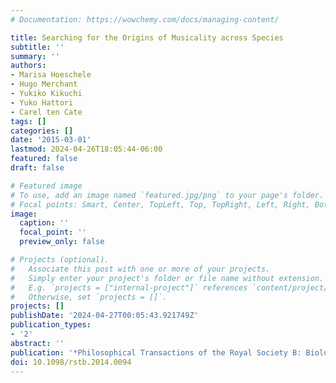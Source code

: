 ```yaml
---
# Documentation: https://wowchemy.com/docs/managing-content/

title: Searching for the Origins of Musicality across Species
subtitle: ''
summary: ''
authors:
- Marisa Hoeschele
- Hugo Merchant
- Yukiko Kikuchi
- Yuko Hattori
- Carel ten Cate
tags: []
categories: []
date: '2015-03-01'
lastmod: 2024-04-26T18:05:44-06:00
featured: false
draft: false

# Featured image
# To use, add an image named `featured.jpg/png` to your page's folder.
# Focal points: Smart, Center, TopLeft, Top, TopRight, Left, Right, BottomLeft, Bottom, BottomRight.
image:
  caption: ''
  focal_point: ''
  preview_only: false

# Projects (optional).
#   Associate this post with one or more of your projects.
#   Simply enter your project's folder or file name without extension.
#   E.g. `projects = ["internal-project"]` references `content/project/deep-learning/index.md`.
#   Otherwise, set `projects = []`.
projects: []
publishDate: '2024-04-27T00:05:43.921749Z'
publication_types:
- '2'
abstract: ''
publication: '*Philosophical Transactions of the Royal Society B: Biological Sciences*'
doi: 10.1098/rstb.2014.0094
---
```

